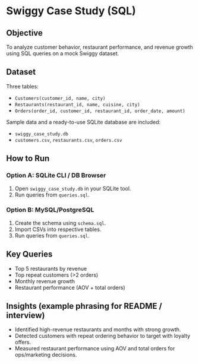 # Swiggy Case Study (SQL)

## Objective
To analyze customer behavior, restaurant performance, and revenue growth using SQL queries on a mock Swiggy dataset.

## Dataset
Three tables:
- `Customers(customer_id, name, city)`
- `Restaurants(restaurant_id, name, cuisine, city)`
- `Orders(order_id, customer_id, restaurant_id, order_date, amount)`

Sample data and a ready-to-use SQLite database are included:
- `swiggy_case_study.db`
- `customers.csv`, `restaurants.csv`, `orders.csv`

## How to Run
### Option A: SQLite CLI / DB Browser
1. Open `swiggy_case_study.db` in your SQLite tool.
2. Run queries from `queries.sql`.

### Option B: MySQL/PostgreSQL
1. Create the schema using `schema.sql`.
2. Import CSVs into respective tables.
3. Run queries from `queries.sql`.

## Key Queries
- Top 5 restaurants by revenue
- Top repeat customers (>2 orders)
- Monthly revenue growth
- Restaurant performance (AOV + total orders)

## Insights (example phrasing for README / interview)
- Identified high-revenue restaurants and months with strong growth.
- Detected customers with repeat ordering behavior to target with loyalty offers.
- Measured restaurant performance using AOV and total orders for ops/marketing decisions.
